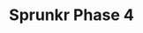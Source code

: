 ---
slug: sprunkr-phase-4-2361
title: Sprunkr Phase 4
description: "Sprunkr Phase 4 is an exciting online game. Play for free directly in your browser!"
icon: /images/popular_mods/Sprunkr Phase 4.png
url: https://wowtbc.net/sprunkin/sprunkr-phase4/index.html
previewImage: /images/popular_mods/Sprunkr Phase 4.png
type: popular mods

# SEO配置
seo:
  title: "Sprunkr Phase 4 - Play Free Online Game | Fun Browser Games"
  description: "Sprunkr Phase 4 - Play this fun online game for free in your browser. No download required!"
  ogImage: "/images/popular_mods/Sprunkr Phase 4.png"
  keywords: "sprunkr-phase-4-2361, online game, browser game, free game, popular mods game, play online"

videoUrls:
  - https://www.youtube.com/embed/example1
  - https://www.youtube.com/embed/example2

whyPlay:
  title: "Why Play Sprunkr Phase 4?"
  items:
    - "Immersive Gameplay: Sprunkr Phase 4 offers an engaging and immersive gaming experience that will keep you entertained for hours"
    - "Challenging Levels: Test your skills with increasingly difficult challenges and obstacles"
    - "Beautiful Graphics: Enjoy stunning visuals and smooth animations that bring the game world to life"
    - "Regular Updates: New content and features are added regularly to keep the game fresh and exciting"
    - "Free to Play: Experience all the fun without spending a penny"
    - "Community Features: Connect with other players, share strategies, and compete for high scores"
    - "Cross-Platform: Play on any device with a web browser, no downloads required"

features:
  title: "Key Features of Sprunkr Phase 4"
  image: "/images/popular_mods/Sprunkr Phase 4.png"
  items:
    - "Intuitive Controls: Easy to learn controls make Sprunkr Phase 4 accessible for players of all skill levels"
    - "Multiple Game Modes: Enjoy various gameplay options that provide different challenges and experiences"
    - "Character Customization: Personalize your gaming experience with unique characters and items"
    - "Achievement System: Complete special tasks to earn rewards and recognition"
    - "Leaderboards: Compete with players worldwide and see who can achieve the highest scores"

characteristics:
  title: "Game Characteristics"
  image: "/images/popular_mods/Sprunkr Phase 4.png"
  items:
    - "Genre: Popular mods game with elements of strategy and skill"
    - "Difficulty: Suitable for both casual gamers and those seeking a challenge"
    - "Play Time: Quick sessions or extended gameplay, depending on your preference"
    - "Art Style: Vibrant and engaging visuals that enhance the gaming experience"
    - "Sound Design: Immersive audio that complements the gameplay perfectly"

info: "Sprunkr Phase 4 is an exciting online game that offers players a unique and engaging gaming experience. With its intuitive controls, stunning visuals, and challenging gameplay, Sprunkr Phase 4 provides hours of entertainment for players of all ages and skill levels. Whether you're looking for a quick gaming session during a break or an extended play session, Sprunkr Phase 4 delivers an immersive experience that will keep you coming back for more. The game features multiple levels of increasing difficulty, ensuring that players are constantly challenged as they progress. With regular updates adding new content and features, Sprunkr Phase 4 remains fresh and exciting, providing endless entertainment options for its growing community of players."

howToPlayIntro: "Welcome to Sprunkr Phase 4! This guide will walk you through the basics and help you master the game. Whether you're a beginner or looking to improve your skills, these tips and instructions will enhance your gaming experience."

howToPlaySteps:
  - title: "Getting Started"
    description: "Begin your Sprunkr Phase 4 adventure by familiarizing yourself with the controls. Use your keyboard or mouse to navigate through the game interface. The tutorial will guide you through the basic mechanics and help you understand the objectives."
  - title: "Understanding the Objectives"
    description: "In Sprunkr Phase 4, your main goal is to progress through levels by completing specific objectives. Each level presents unique challenges that require different strategies and approaches."
  - title: "Mastering the Controls"
    description: "Practice using the controls to improve your precision and reaction time. Sprunkr Phase 4 requires quick reflexes and strategic thinking to overcome obstacles and defeat opponents."
  - title: "Utilizing Power-ups"
    description: "Collect power-ups throughout the game to enhance your abilities and overcome difficult challenges. Each power-up offers unique advantages that can be crucial for success."
  - title: "Developing Strategies"
    description: "As you progress in Sprunkr Phase 4, develop effective strategies for different scenarios. Analyze patterns, anticipate challenges, and adapt your approach to maximize your performance."

faq:
  title: "Frequently Asked Questions about Sprunkr Phase 4"
  items:
    - question: "Is Sprunkr Phase 4 free to play?"
      answer: "Yes, Sprunkr Phase 4 is completely free to play directly in your web browser. No downloads or purchases are required to enjoy the full game experience."
    - question: "Can I play Sprunkr Phase 4 on mobile devices?"
      answer: "Yes, Sprunkr Phase 4 is optimized for both desktop and mobile play. You can enjoy the game on any device with a web browser and internet connection."
    - question: "Are there any in-game purchases?"
      answer: "While Sprunkr Phase 4 is free to play, there may be optional in-game purchases available for cosmetic items or additional features that don't affect core gameplay."
    - question: "How often is Sprunkr Phase 4 updated?"
      answer: "The developers regularly update Sprunkr Phase 4 with new content, features, and improvements based on player feedback and game performance."
    - question: "Can I play Sprunkr Phase 4 offline?"
      answer: "Currently, Sprunkr Phase 4 requires an internet connection to play as it's a browser-based online game."
    - question: "Is Sprunkr Phase 4 suitable for children?"
      answer: "Yes, Sprunkr Phase 4 is designed to be family-friendly and suitable for players of all ages."
    - question: "How do I report bugs or issues?"
      answer: "If you encounter any problems while playing Sprunkr Phase 4, you can report them through the game's support page or contact the developers directly through their website."
    - question: "Still Have Questions?"
      answer: "If you have additional questions about Sprunkr Phase 4 that aren't covered in this FAQ, please visit our support center or contact our customer service team for assistance."
---